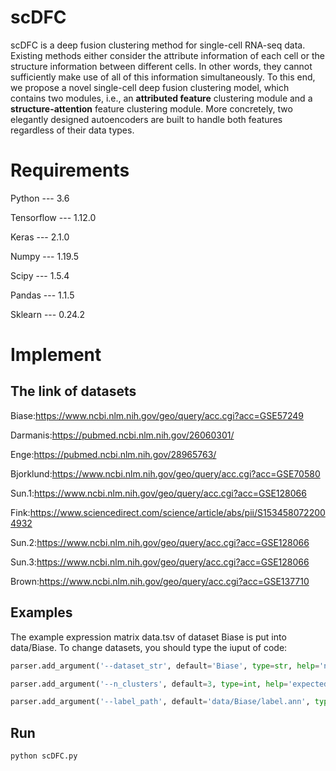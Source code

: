 # scDFC
scDFC is a deep fusion clustering method for single-cell RNA-seq data. Existing methods either consider the attribute information of each cell or the structure information between different cells. In other words, they cannot sufficiently make use of all of this information simultaneously. To this end, we propose a novel single-cell deep fusion clustering model, which contains two modules, i.e., an **attributed feature** clustering module and a **structure-attention** feature clustering module. More concretely, two elegantly designed autoencoders are built to handle both features regardless of their data types.

# Requirements

Python --- 3.6 

Tensorflow --- 1.12.0 

Keras --- 2.1.0

Numpy --- 1.19.5

Scipy --- 1.5.4

Pandas --- 1.1.5

Sklearn --- 0.24.2

# Implement
## The link of datasets 

Biase:https://www.ncbi.nlm.nih.gov/geo/query/acc.cgi?acc=GSE57249

Darmanis:https://pubmed.ncbi.nlm.nih.gov/26060301/

Enge:https://pubmed.ncbi.nlm.nih.gov/28965763/

Bjorklund:https://www.ncbi.nlm.nih.gov/geo/query/acc.cgi?acc=GSE70580

Sun.1:https://www.ncbi.nlm.nih.gov/geo/query/acc.cgi?acc=GSE128066

Fink:https://www.sciencedirect.com/science/article/abs/pii/S1534580722004932

Sun.2:https://www.ncbi.nlm.nih.gov/geo/query/acc.cgi?acc=GSE128066

Sun.3:https://www.ncbi.nlm.nih.gov/geo/query/acc.cgi?acc=GSE128066

Brown:https://www.ncbi.nlm.nih.gov/geo/query/acc.cgi?acc=GSE137710


## Examples
The example expression matrix data.tsv of dataset Biase is put into data/Biase. To change datasets, you should type the iuput of code:
```python
parser.add_argument('--dataset_str', default='Biase', type=str, help='name of dataset')

parser.add_argument('--n_clusters', default=3, type=int, help='expected number of clusters')

parser.add_argument('--label_path', default='data/Biase/label.ann', type=str, help='true labels')
```
## Run 
```python
python scDFC.py
```

